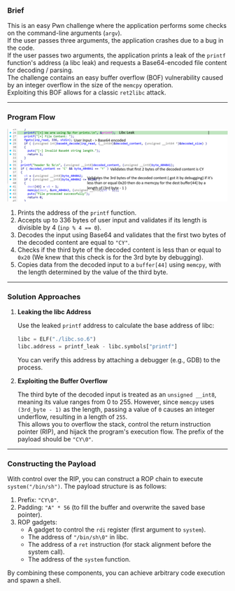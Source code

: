 ### Brief

This is an easy Pwn challenge where the application performs some checks on the command-line arguments (`argv`). <br>
If the user passes three arguments, the application crashes due to a bug in the code. <br>
If the user passes two arguments, the application prints a leak of the `printf` function's address (a libc leak) and requests a Base64-encoded file content for decoding / parsing.<br> The challenge contains an easy buffer overflow (BOF) vulnerability caused by an integer overflow in the size of the `memcpy` operation.<br> Exploiting this BOF allows for a classic `ret2libc` attack.

---

### Program Flow

![Program flow](image.png)

1. Prints the address of the `printf` function.
2. Accepts up to 336 bytes of user input and validates if its length is divisible by 4 (`inp % 4 == 0`).
3. Decodes the input using Base64 and validates that the first two bytes of the decoded content are equal to `"CY"`.
4. Checks if the third byte of the decoded content is less than or equal to `0x20` (We knew that this check is for the 3rd byte by debugging).
5. Copies data from the decoded input to a `buffer[44]` using `memcpy`, with the length determined by the value of the third byte.

---

### Solution Approaches


1. **Leaking the libc Address**

    Use the leaked `printf` address to calculate the base address of libc:

    ```py
    libc = ELF("./libc.so.6")
    libc.address = printf_leak - libc.symbols["printf"]
    ```
    
    You can verify this address by attaching a debugger (e.g., GDB) to the process.

2. **Exploiting the Buffer Overflow**

    The third byte of the decoded input is treated as an `unsigned __int8`, meaning its value ranges from 0 to 255. However, since `memcpy` uses `(3rd_byte - 1)` as the length, passing a value of `0` causes an integer underflow, resulting in a length of `255`.<br> This allows you to overflow the stack, control the return instruction pointer (RIP), and hijack the program's execution flow. The prefix of the payload should be `"CY\0"`.

---

### Constructing the Payload

With control over the RIP, you can construct a ROP chain to execute `system("/bin/sh")`. The payload structure is as follows:

1. Prefix: `"CY\0"`.
2. Padding: `"A" * 56` (to fill the buffer and overwrite the saved base pointer).
3. ROP gadgets:
    - A gadget to control the `rdi` register (first argument to `system`).
    - The address of `"/bin/sh\0"` in libc.
    - The address of a `ret` instruction (for stack alignment before the system call).
    - The address of the `system` function.

By combining these components, you can achieve arbitrary code execution and spawn a shell.
